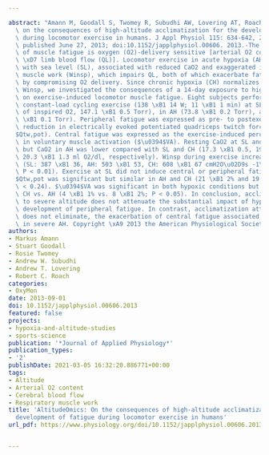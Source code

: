 ---
abstract: "Amann M, Goodall S, Twomey R, Subudhi AW, Lovering AT, Roach RC. AltitudeOmics:\
  \ on the consequences of high-altitude acclimatization for the development of fatigue\
  \ during locomotor exercise in humans. J Appl Physiol 115: 634-642, 2013. First\
  \ published June 27, 2013; doi:10.1152/japplphysiol.00606. 2013.-The development\
  \ of muscle fatigue is oxygen (O2)-delivery sensitive [arterial O2 content (CaO2)\
  \ \xD7 limb blood flow (QL)]. Locomotor exercise in acute hypoxia (AH) is, compared\
  \ with sea level (SL), associated with reduced CaO2 and exaggerated inspiratory\
  \ muscle work (Winsp), which impairs QL, both of which exacerbate fatigue individually\
  \ by compromising O2 delivery. Since chronic hypoxia (CH) normalizes CaO2 but exacerbates\
  \ Winsp, we investigated the consequences of a 14-day exposure to high altitude\
  \ on exercise-induced locomotor muscle fatigue. Eight subjects performed the identical\
  \ constant-load cycling exercise (138 \xB1 14 W; 11 \xB1 1 min) at SL (partial pressure\
  \ of inspired O2, 147.1 \xB1 0.5 Torr), in AH (73.8 \xB1 0.2 Torr), and in CH (75.7\
  \ \xB1 0.1 Torr). Peripheral fatigue was expressed as pre- to postexercise percent\
  \ reduction in electrically evoked potentiated quadriceps twitch force ( $\u0394\
  $Qtw,pot). Central fatigue was expressed as the exercise-induced percent decrease\
  \ in voluntary muscle activation ($\u0394$VA). Resting CaO2 at SL and CH was similar,\
  \ but CaO2 in AH was lower compared with SL and CH (17.3 \xB1 0.5, 19.3 \xB1 0.7,\
  \ 20.3 \xB1 1.3 ml O2/dl, respectively). Winsp during exercise increased with acclimatization\
  \ (SL: 387 \xB1 36, AH: 503 \xB1 53, CH: 608 \xB1 67 cmH2O\u02D9s -1\u02D9min-1;\
  \ P < 0.01). Exercise at SL did not induce central or peripheral fatigue. $\u0394\
  $Qtw,pot was significant but similar in AH and CH (21 \xB1 2% and 19 \xB1 3%; P\
  \ < 0.24). $\u0394$VA was significant in both hypoxic conditions but smaller in\
  \ CH vs. AH (4 \xB1 1% vs. 8 \xB1 2%; P < 0.05). In conclusion, acclimatization\
  \ to severe altitude does not attenuate the substantial impact of hypoxia on the\
  \ development of peripheral fatigue. In contrast, acclimatization attenuates, but\
  \ does not eliminate, the exacerbation of central fatigue associated with exercise\
  \ in severe AH. Copyright \xA9 2013 the American Physiological Society."
authors:
- Markus Amann
- Stuart Goodall
- Rosie Twomey
- Andrew W. Subudhi
- Andrew T. Lovering
- Robert C. Roach
categories:
- OxyMon
date: 2013-09-01
doi: 10.1152/japplphysiol.00606.2013
featured: false
projects:
- hypoxia-and-altitude-studies
- sports-science
publication: '*Journal of Applied Physiology*'
publication_types:
- '2'
publishDate: 2021-03-05 16:32:20.886771+00:00
tags:
- Altitude
- Arterial O2 content
- Cerebral blood flow
- Respiratory muscle work
title: 'AltitudeOmics: On the consequences of high-altitude acclimatization for the
  development of fatigue during locomotor exercise in humans'
url_pdf: https://www.physiology.org/doi/10.1152/japplphysiol.00606.2013

---
